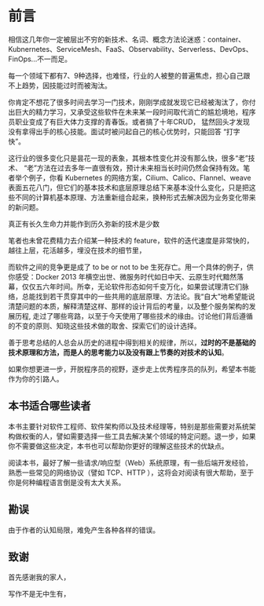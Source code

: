 # 前言

相信这几年你一定被层出不穷的新技术、名词、概念方法论迷惑：container、Kubnernetes、ServiceMesh、FaaS、Observability、Serverless、DevOps、FinOps...不一而足。

每一个领域下都有7、9种选择，也难怪，行业的人被整的普遍焦虑，担心自己跟不上趋势，因技能过时而被淘汰。

你肯定不想花了很多时间去学习一门技术，刚刚学成就发现它已经被淘汰了，你付出巨大的精力学习，又承受这些软件在未来某一段时间取代消亡的尴尬境地，程序员职业变成了有巨大体力支撑的青春饭。或者搞了十年CRUD， 猛然回头才发现没有拿得出手的核心技能。面试时被问起自己的核心优势时，只能回答 “打字快”。


这行业的很多变化只是昙花一现的表象，其根本性变化并没有那么快，很多“老”技术、 “老”方法在过去多年一直很有效，预计未来相当长时间仍然会保持有效。笔者举个例子，你看 Kubernetes 的网络方案，Cilium、Calico、Flannel、weave 表面五花八门，但它们的基本技术和底层原理总结下来基本没什么变化，只是把这些不同的计算机基本原理、方法重新组合起来，换种形式去解决因为业务变化带来的新问题。


真正有长久生命力并能作到历久弥新的技术是少数

笔者也未曾花费精力去介绍某一种技术的 feature，软件的迭代速度是非常快的，越往上层，花活越多，埋没在技术的细节里，


而软件之间的竞争更是成了 to be or not to be 生死存亡。用一个具体的例子，供你感受：Docker 2013 年横空出世、微服务时代如日中天、云原生时代黯然落幕，仅仅五六年时间。所幸，无论软件形态如何千变万化，如果尝试理清它们脉络，总能找到若干贯穿其中的一些共用的底层原理、方法论。我“自大”地希望能说清楚问题的本质，解释清楚这样、那样的设计背后的考量，以及整个服务架构的发展历程, 走过了哪些弯路，以至于今天使用了哪些技术的缘由。讨论他们背后遵循的不变的原则、知晓这些技术做的取舍、探索它们的设计选择。


善于思考总结的人总会从历史的进程中得到相关的规律，所以，**过时的不是基础的技术原理和方法，而是人的思考能力以及没有跟上节奏的对技术的认知**。

如果你想更进一步，开脱程序员的视野，逐步走上优秀程序员的队列，希望本书能作为你的引路人。

## 本书适合哪些读者

本书主要针对软件工程师、软件架构师以及技术经理等，特别是那些需要对系统架构做权衡的人，譬如需要选择一些工具去解决某个领域的特定问题。退一步，如果你不需要做这些决定，本书也可以帮助你更好的理解这些技术的优缺点。

阅读本书，最好了解一些请求/响应型（Web）系统原理，有一些后端开发经验，熟悉一些常见的网络协议（譬如 TCP、HTTP ），这将会对阅读有很大帮助，至于你是何种编程语言倒是没有太大关系。

## 勘误

由于作者的认知局限，难免产生各种各样的错误。

## 致谢

首先感谢我的家人，

写作不是无中生有，